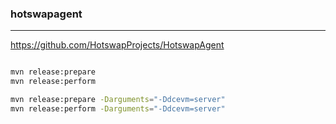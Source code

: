 ### hotswapagent
---
https://github.com/HotswapProjects/HotswapAgent

```
```

```sh
mvn release:prepare
mvn release:perform

mvn release:prepare -Darguments="-Ddcevm=server"
mvn release:perform -Darguments="-Ddcevm=server"
```

```
```


